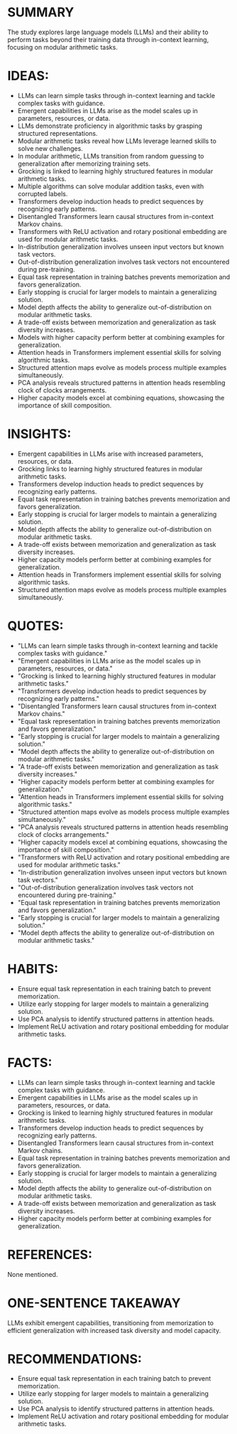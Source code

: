 # SUMMARY
The study explores large language models (LLMs) and their ability to perform tasks beyond their training data through in-context learning, focusing on modular arithmetic tasks.

# IDEAS:
- LLMs can learn simple tasks through in-context learning and tackle complex tasks with guidance.
- Emergent capabilities in LLMs arise as the model scales up in parameters, resources, or data.
- LLMs demonstrate proficiency in algorithmic tasks by grasping structured representations.
- Modular arithmetic tasks reveal how LLMs leverage learned skills to solve new challenges.
- In modular arithmetic, LLMs transition from random guessing to generalization after memorizing training sets.
- Grocking is linked to learning highly structured features in modular arithmetic tasks.
- Multiple algorithms can solve modular addition tasks, even with corrupted labels.
- Transformers develop induction heads to predict sequences by recognizing early patterns.
- Disentangled Transformers learn causal structures from in-context Markov chains.
- Transformers with ReLU activation and rotary positional embedding are used for modular arithmetic tasks.
- In-distribution generalization involves unseen input vectors but known task vectors.
- Out-of-distribution generalization involves task vectors not encountered during pre-training.
- Equal task representation in training batches prevents memorization and favors generalization.
- Early stopping is crucial for larger models to maintain a generalizing solution.
- Model depth affects the ability to generalize out-of-distribution on modular arithmetic tasks.
- A trade-off exists between memorization and generalization as task diversity increases.
- Models with higher capacity perform better at combining examples for generalization.
- Attention heads in Transformers implement essential skills for solving algorithmic tasks.
- Structured attention maps evolve as models process multiple examples simultaneously.
- PCA analysis reveals structured patterns in attention heads resembling clock of clocks arrangements.
- Higher capacity models excel at combining equations, showcasing the importance of skill composition.

# INSIGHTS:
- Emergent capabilities in LLMs arise with increased parameters, resources, or data.
- Grocking links to learning highly structured features in modular arithmetic tasks.
- Transformers develop induction heads to predict sequences by recognizing early patterns.
- Equal task representation in training batches prevents memorization and favors generalization.
- Early stopping is crucial for larger models to maintain a generalizing solution.
- Model depth affects the ability to generalize out-of-distribution on modular arithmetic tasks.
- A trade-off exists between memorization and generalization as task diversity increases.
- Higher capacity models perform better at combining examples for generalization.
- Attention heads in Transformers implement essential skills for solving algorithmic tasks.
- Structured attention maps evolve as models process multiple examples simultaneously.

# QUOTES:
- "LLMs can learn simple tasks through in-context learning and tackle complex tasks with guidance."
- "Emergent capabilities in LLMs arise as the model scales up in parameters, resources, or data."
- "Grocking is linked to learning highly structured features in modular arithmetic tasks."
- "Transformers develop induction heads to predict sequences by recognizing early patterns."
- "Disentangled Transformers learn causal structures from in-context Markov chains."
- "Equal task representation in training batches prevents memorization and favors generalization."
- "Early stopping is crucial for larger models to maintain a generalizing solution."
- "Model depth affects the ability to generalize out-of-distribution on modular arithmetic tasks."
- "A trade-off exists between memorization and generalization as task diversity increases."
- "Higher capacity models perform better at combining examples for generalization."
- "Attention heads in Transformers implement essential skills for solving algorithmic tasks."
- "Structured attention maps evolve as models process multiple examples simultaneously."
- "PCA analysis reveals structured patterns in attention heads resembling clock of clocks arrangements."
- "Higher capacity models excel at combining equations, showcasing the importance of skill composition."
- "Transformers with ReLU activation and rotary positional embedding are used for modular arithmetic tasks."
- "In-distribution generalization involves unseen input vectors but known task vectors."
- "Out-of-distribution generalization involves task vectors not encountered during pre-training."
- "Equal task representation in training batches prevents memorization and favors generalization."
- "Early stopping is crucial for larger models to maintain a generalizing solution."
- "Model depth affects the ability to generalize out-of-distribution on modular arithmetic tasks."

# HABITS:
- Ensure equal task representation in each training batch to prevent memorization.
- Utilize early stopping for larger models to maintain a generalizing solution.
- Use PCA analysis to identify structured patterns in attention heads.
- Implement ReLU activation and rotary positional embedding for modular arithmetic tasks.

# FACTS:
- LLMs can learn simple tasks through in-context learning and tackle complex tasks with guidance.
- Emergent capabilities in LLMs arise as the model scales up in parameters, resources, or data.
- Grocking is linked to learning highly structured features in modular arithmetic tasks.
- Transformers develop induction heads to predict sequences by recognizing early patterns.
- Disentangled Transformers learn causal structures from in-context Markov chains.
- Equal task representation in training batches prevents memorization and favors generalization.
- Early stopping is crucial for larger models to maintain a generalizing solution.
- Model depth affects the ability to generalize out-of-distribution on modular arithmetic tasks.
- A trade-off exists between memorization and generalization as task diversity increases.
- Higher capacity models perform better at combining examples for generalization.

# REFERENCES:
None mentioned.

# ONE-SENTENCE TAKEAWAY
LLMs exhibit emergent capabilities, transitioning from memorization to efficient generalization with increased task diversity and model capacity.

# RECOMMENDATIONS:
- Ensure equal task representation in each training batch to prevent memorization.
- Utilize early stopping for larger models to maintain a generalizing solution.
- Use PCA analysis to identify structured patterns in attention heads.
- Implement ReLU activation and rotary positional embedding for modular arithmetic tasks.